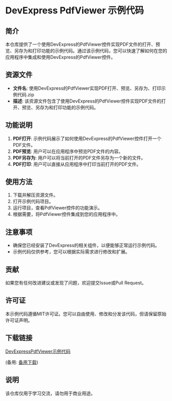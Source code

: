 # DevExpress PdfViewer 示例代码

## 简介

本仓库提供了一个使用DevExpress的PdfViewer控件实现PDF文件的打开、预览、另存为和打印功能的示例代码。通过该示例代码，您可以快速了解如何在您的应用程序中集成和使用DevExpress的PdfViewer控件。

## 资源文件

- **文件名**: 使用DevExpress的PdfViewer实现PDF打开、预览、另存为、打印示例代码.zip
- **描述**: 该资源文件包含了使用DevExpress的PdfViewer控件实现PDF文件的打开、预览、另存为和打印功能的示例代码。

## 功能说明

1. **PDF打开**: 示例代码展示了如何使用DevExpress的PdfViewer控件打开一个PDF文件。
2. **PDF预览**: 用户可以在应用程序中预览PDF文件的内容。
3. **PDF另存为**: 用户可以将当前打开的PDF文件另存为一个新的文件。
4. **PDF打印**: 用户可以直接从应用程序中打印当前打开的PDF文件。

## 使用方法

1. 下载并解压资源文件。
2. 打开示例代码项目。
3. 运行项目，查看PdfViewer控件的功能演示。
4. 根据需要，将PdfViewer控件集成到您的应用程序中。

## 注意事项

- 确保您已经安装了DevExpress的相关组件，以便能够正常运行示例代码。
- 示例代码仅供参考，您可以根据实际需求进行修改和扩展。

## 贡献

如果您有任何改进建议或发现了问题，欢迎提交Issue或Pull Request。

## 许可证

本示例代码遵循MIT许可证。您可以自由使用、修改和分发该代码，但请保留原始许可证声明。

## 下载链接
[DevExpressPdfViewer示例代码](https://pan.quark.cn/s/f8b4fb20d8eb) 

(备用: [备用下载](https://pan.baidu.com/s/1yk4XjYJq2YntEcSJZzP1gQ?pwd=1234))

## 说明

该仓库仅用于学习交流，请勿用于商业用途。
